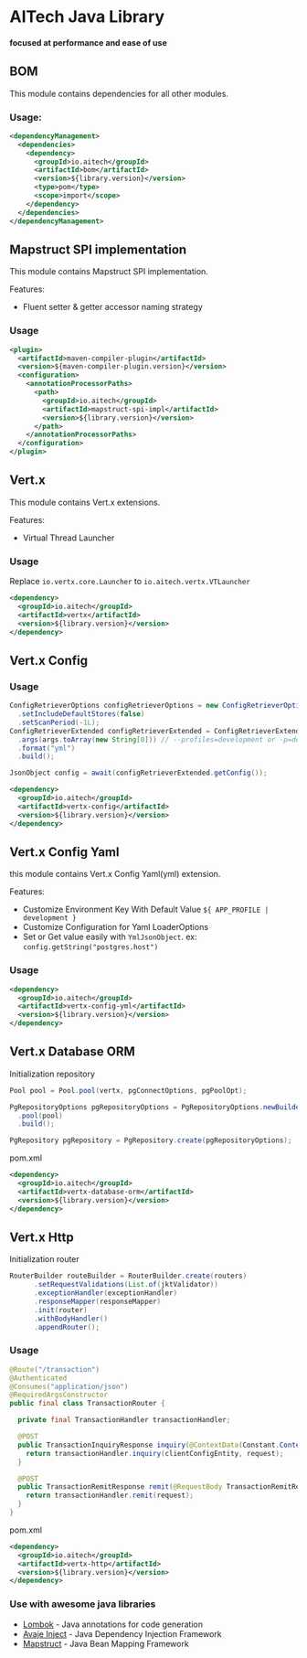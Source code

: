 # AITech Java Library

#### focused at performance and ease of use

## BOM

This module contains dependencies for all other modules.

### Usage:

```xml
<dependencyManagement>
  <dependencies>
    <dependency>
      <groupId>io.aitech</groupId>
      <artifactId>bom</artifactId>
      <version>${library.version}</version>
      <type>pom</type>
      <scope>import</scope>
    </dependency>
  </dependencies>
</dependencyManagement>
```

## Mapstruct SPI implementation

This module contains Mapstruct SPI implementation.

Features:
* Fluent setter & getter accessor naming strategy

### Usage

```xml
<plugin>
  <artifactId>maven-compiler-plugin</artifactId>
  <version>${maven-compiler-plugin.version}</version>
  <configuration>
    <annotationProcessorPaths>
      <path>
        <groupId>io.aitech</groupId>
        <artifactId>mapstruct-spi-impl</artifactId>
        <version>${library.version}</version>
      </path>
    </annotationProcessorPaths>
  </configuration>
</plugin>
```

## Vert.x

This module contains Vert.x extensions.

Features:
* Virtual Thread Launcher

### Usage

Replace `io.vertx.core.Launcher` to `io.aitech.vertx.VTLauncher`

```xml
<dependency>
  <groupId>io.aitech</groupId>
  <artifactId>vertx</artifactId>
  <version>${library.version}</version>
</dependency>
```

## Vert.x Config

### Usage
```java
ConfigRetrieverOptions configRetrieverOptions = new ConfigRetrieverOptions()
  .setIncludeDefaultStores(false)
  .setScanPeriod(-1L);
ConfigRetrieverExtended configRetrieverExtended = ConfigRetrieverExtended.create(vertx, configRetrieverOptions)
  .args(args.toArray(new String[0])) // --profiles=development or -p=dev
  .format("yml")
  .build();

JsonObject config = await(configRetrieverExtended.getConfig());
```

```xml
<dependency>
  <groupId>io.aitech</groupId>
  <artifactId>vertx-config</artifactId>
  <version>${library.version}</version>
</dependency>
```


## Vert.x Config Yaml

this module contains Vert.x Config Yaml(yml) extension.

Features:
* Customize Environment Key With Default Value `${ APP_PROFILE | development }`
* Customize Configuration for Yaml LoaderOptions
* Set or Get value easily with `YmlJsonObject`. ex: `config.getString("postgres.host")`

### Usage

```xml
<dependency>
  <groupId>io.aitech</groupId>
  <artifactId>vertx-config-yml</artifactId>
  <version>${library.version}</version>
</dependency>
```

## Vert.x Database ORM

Initialization repository
```java
Pool pool = Pool.pool(vertx, pgConnectOptions, pgPoolOpt);

PgRepositoryOptions pgRepositoryOptions = PgRepositoryOptions.newBuilder()
  .pool(pool)
  .build();

PgRepository pgRepository = PgRepository.create(pgRepositoryOptions);
```

pom.xml
```xml
<dependency>
  <groupId>io.aitech</groupId>
  <artifactId>vertx-database-orm</artifactId>
  <version>${library.version}</version>
</dependency>
```

## Vert.x Http

Initialization router
```java
RouterBuilder routeBuilder = RouterBuilder.create(routers)
      .setRequestValidations(List.of(jktValidator))
      .exceptionHandler(exceptionHandler)
      .responseMapper(responseMapper)
      .init(router)
      .withBodyHandler()
      .appendRouter();
```

### Usage

```java
@Route("/transaction")
@Authenticated
@Consumes("application/json")
@RequiredArgsConstructor
public final class TransactionRouter {

  private final TransactionHandler transactionHandler;

  @POST
  public TransactionInquiryResponse inquiry(@ContextData(Constant.ContextKeys.CLIENT_CONFIG_ENTITY) ClientConfigEntity clientConfigEntity, @RequestBody TransactionInquiryRequest request) {
    return transactionHandler.inquiry(clientConfigEntity, request);
  }

  @POST
  public TransactionRemitResponse remit(@RequestBody TransactionRemitRequest request) {
    return transactionHandler.remit(request);
  }
}
```

pom.xml
```xml
<dependency>
  <groupId>io.aitech</groupId>
  <artifactId>vertx-http</artifactId>
  <version>${library.version}</version>
</dependency>
```


### Use with awesome java libraries
- [Lombok](https://github.com/projectlombok/lombok) - Java annotations for code generation
- [Avaje Inject](https://github.com/avaje/avaje-inject) - Java Dependency Injection Framework
- [Mapstruct](https://github.com/mapstruct/mapstruct) - Java Bean Mapping Framework
